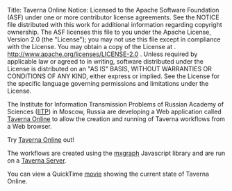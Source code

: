 Title:     Taverna Online
Notice:    Licensed to the Apache Software Foundation (ASF) under one
           or more contributor license agreements.  See the NOTICE file
           distributed with this work for additional information
           regarding copyright ownership.  The ASF licenses this file
           to you under the Apache License, Version 2.0 (the
           "License"); you may not use this file except in compliance
           with the License.  You may obtain a copy of the License at
           .
             http://www.apache.org/licenses/LICENSE-2.0
           .
           Unless required by applicable law or agreed to in writing,
           software distributed under the License is distributed on an
           "AS IS" BASIS, WITHOUT WARRANTIES OR CONDITIONS OF ANY
           KIND, either express or implied.  See the License for the
           specific language governing permissions and limitations
           under the License.

The Institute for Information Transmission Problems of Russian Academy of Sciences 
  ([IITP](http://www.iitp.ru/en/about)) in Moscow, Russia are developing a Web application called 
  [Taverna Online](http://onlinehpc.com/) to allow the creation and running of Taverna workflows from a Web browser.

Try [Taverna Online](http://onlinehpc.com/) out!

The workflows are created using the [mxgraph](http://www.jgraph.com/mxgraph.html)
   Javascript library and are run on a [Taverna Server](/documentation/server).

You can view a QuickTime 
   [movie](http://www.taverna.org.uk/pages/wp-content/uploads/2013/04/demo-metagenomics-merged.mp4) 
   showing the current state of Taverna Online.
